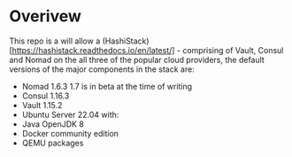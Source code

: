# Overivew

This repo is a will allow a (HashiStack)[https://hashistack.readthedocs.io/en/latest/] - comprising of Vault, Consul and Nomad on the all three of the 
popular cloud providers, the default versions of the major components in the stack are:

- Nomad   1.6.3
  1.7 is in beta at the time of writing
- Consul  1.16.3
- Vault   1.15.2
- Ubuntu Server 22.04 with:
 - Java OpenJDK 8
 - Docker community edition
 - QEMU packages
  

  
